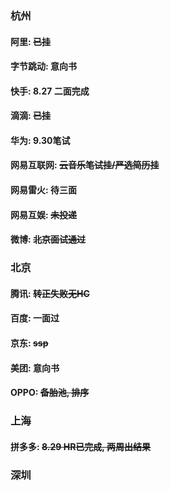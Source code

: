 ### 杭州

#### 阿里: ~~已挂~~
#### 字节跳动: **意向书**
#### 快手: 8.27 二面完成
#### 滴滴: ~~已挂~~
#### 华为: 9.30笔试
#### 网易互联网: ~~云音乐笔试挂/严选简历挂~~
#### 网易雷火: 待三面
#### 网易互娱: ~~未投递~~
#### 微博: ~~北京面试通过~~


### 北京
#### 腾讯: ~~转正失败无HC~~
#### 百度: 一面过
#### 京东: ~~ssp~~
#### 美团: **意向书**
#### OPPO: ~~备胎池, 排序~~

### 上海
#### 拼多多: ~~8.29 HR已完成, 两周出结果~~

### 深圳
